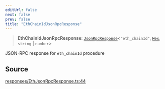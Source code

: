 ```yaml
---
editUrl: false
next: false
prev: false
title: "EthChainIdJsonRpcResponse"
---
```


> **EthChainIdJsonRpcResponse**: [`JsonRpcResponse`](/reference/jsonrpc/type-aliases/jsonrpcresponse/)\<`"eth_chainId"`, [`Hex`](/reference/utils/type-aliases/hex/), `string` \| `number`\>

JSON-RPC response for `eth_chainId` procedure

## Source

[responses/EthJsonRpcResponse.ts:44](https://github.com/evmts/tevm-monorepo/blob/main/packages/procedures-types/src/responses/EthJsonRpcResponse.ts#L44)
